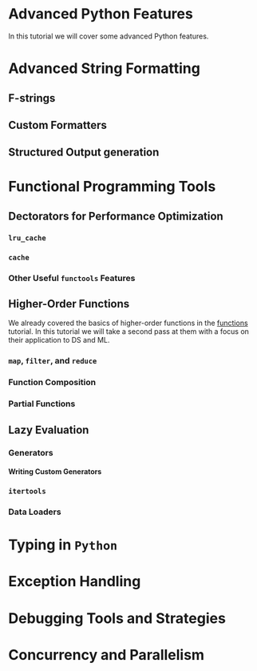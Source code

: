# Advanced Python Features

In this tutorial we will cover some advanced Python features.

# Advanced String Formatting

## F-strings

## Custom Formatters

## Structured Output generation

# Functional Programming Tools

## Dectorators for Performance Optimization

### `lru_cache`

### `cache`

### Other Useful `functools` Features

## Higher-Order Functions

We already covered the basics of higher-order functions in the [functions](tutorials/fundamentals/functions.md) tutorial. In this tutorial we will take a second pass at them with a focus on their application to DS and ML.

### `map`, `filter`, and `reduce`

### Function Composition

### Partial Functions

## Lazy Evaluation

### Generators

#### Writing Custom Generators

### `itertools`

### Data Loaders

# Typing in `Python`

# Exception Handling

# Debugging Tools and Strategies

# Concurrency and Parallelism
